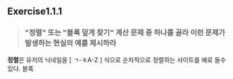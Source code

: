 ## Exercise1.1.1   


> ### "정렬" 또는 "볼록 덮게 찾기" 계산 문제 중 하나를 골라 이런 문제가 발생하는 현실의 예를 제시하라
   

**정렬**은 유저의 닉네일을 [ ㄱ-ㅎA-Z ] 식으로 순차적으로 정렬하는 사이트를 예로 들수 있다.
블록